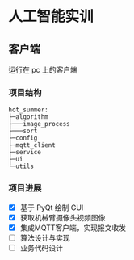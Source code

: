 # 人工智能实训

## 客户端

运行在 pc 上的客户端

### 项目结构

```
hot_summer:
├─algorithm
├───image_process
├───sort
├─config 
├─mqtt_client
├─service
├─ui
└─utils
```

### 项目进展

- [x] 基于 PyQt 绘制 GUI
- [x] 获取机械臂摄像头视频图像
- [x] 集成MQTT客户端，实现报文收发
- [ ] 算法设计与实现
- [ ] 业务代码设计